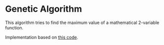 # Genetic Algorithm

This algorithm tries to find the maximum value of a mathematical 2-variable function.

Implementation based on [this code](https://github.com/marcelovca90/codigos-inatel/tree/master/C210/ga-java).
